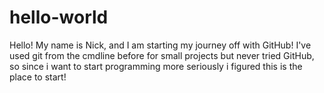 # hello-world

Hello!
My name is Nick, and I am starting my journey off with GitHub! I've used git from the cmdline before for small projects but never tried GitHub, so since i want to start programming more seriously i figured this is the place to start!
